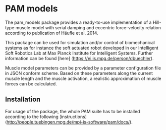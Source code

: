 # PAM models
The pam_models package provides a ready-to-use implementation of a Hill-type muscle model with serial damping and eccentric force-velocity
relation according to publication of Häufle et al. 2014.

This package can be used for simulation and/or control of biomechanical systems as for instance the soft actuated robot developed in our Intelligent Soft Robotics Lab at Max Planck Institute for Intelligent Systems. Further information can be found [here] (https://ei.is.mpg.de/person/dbuechler).

Muscle model parameters can be provided by a parameter configuration file in JSON conform scheme. Based on these parameters along the current muscle length and the muscle activation, a realistic approximation of muscle forces can be calculated.

## Installation
For usage of the package, the whole PAM suite has to be installed according to the following [instructions] (http://people.tuebingen.mpg.de/mpi-is-software/pam/docs/).
